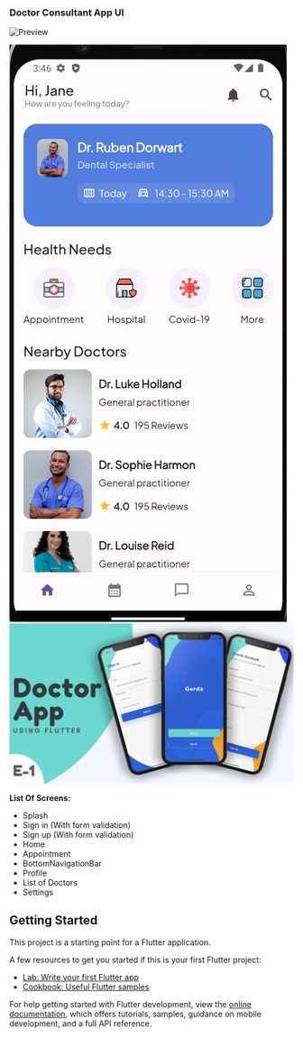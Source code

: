 ### Doctor Consultant App UI

![Preview](/gif.gif)

![Home UI](/previews/home.png)
![Episode 1 - Splash and Auth Page](/previews/2.png)

**List Of Screens:**

- Splash
- Sign in (With form validation)
- Sign up (With form validation)
- Home
- Appointment
- BottomNavigationBar
- Profile
- List of Doctors
- Settings

## Getting Started

This project is a starting point for a Flutter application.

A few resources to get you started if this is your first Flutter project:

- [Lab: Write your first Flutter app](https://docs.flutter.dev/get-started/codelab)
- [Cookbook: Useful Flutter samples](https://docs.flutter.dev/cookbook)

For help getting started with Flutter development, view the
[online documentation](https://docs.flutter.dev/), which offers tutorials,
samples, guidance on mobile development, and a full API reference.
